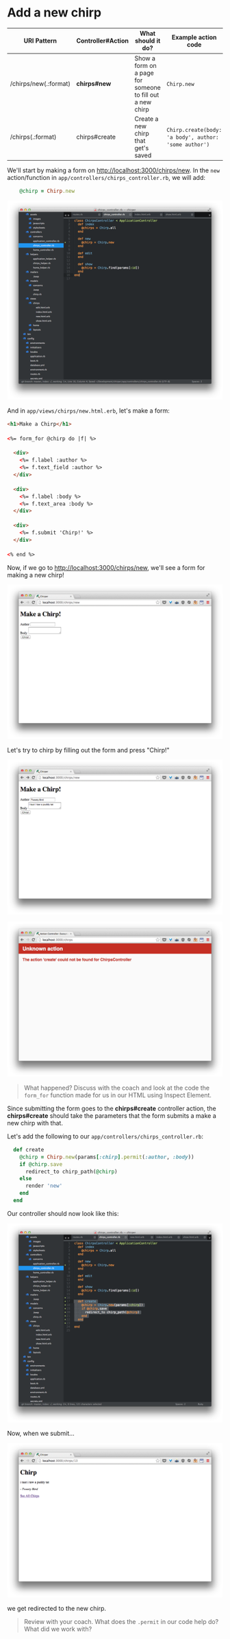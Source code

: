 <!-- TODO: need to like adding chirps page on the list page somewhere in this section -->

# Add a new chirp

| URI Pattern | Controller#Action | What should it do? | Example action code |
| -- | -- | -- | -- |
| /chirps/new(.:format) | **chirps#new** | Show a form on a page for someone to fill out a new chirp | `Chirp.new` |
| /chirps(.:format) | chirps#create | Create a new chirp that get's saved | `Chirp.create(body: 'a body', author: 'some author')` |

We'll start by making a form on  [http://localhost:3000/chirps/new](http://localhost:3000/chirps/new).  In the `new` action/function in  `app/controllers/chirps_controller.rb`, we will add:

```rb
    @chirp = Chirp.new
```
![](../images/sublime_new_chirp_controller.png)

And in `app/views/chirps/new.html.erb`, let's make a form:

```html
<h1>Make a Chirp</h1>

<%= form_for @chirp do |f| %>

  <div>
    <%= f.label :author %>
    <%= f.text_field :author %>
  </div>

  <div>
    <%= f.label :body %>
    <%= f.text_area :body %>
  </div>

  <div>
    <%= f.submit 'Chirp!' %>
  </div>

<% end %>
```

Now, if we go to [http://localhost:3000/chirps/new](http://localhost:3000/chirps/new), we'll see a form for making a new chirp!

![](../images/chrome_new_chirp_form.png)

Let's try to chirp by filling out the form and press "Chirp!"

![](../images/chrome_form_chirp.png)

![](../images/chrome_chirp_error.png)

> What happened?  Discuss with the coach and look at the code the `form_for` function made for us in our HTML using Inspect Element.

Since submitting the form goes to the **chirps#create** controller action, the **chirps#create** should take the parameters that the form submits a make a new chirp with that.

Let's add the following to our `app/controllers/chirps_controller.rb`:

```rb
  def create
    @chirp = Chirp.new(params[:chirp].permit(:author, :body))
    if @chirp.save
      redirect_to chirp_path(@chirp)
    else
      render 'new'
    end
  end
```
Our controller should now look like this:

<!-- TODO: update this create to include the else. -->
![](../images/sublime_controller_create.png)

Now, when we submit...

![](../images/chrome_made_new.png)

we get redirected to the new chirp.

> Review with your coach.  What does the `.permit` in our code help do? What did we work with?
